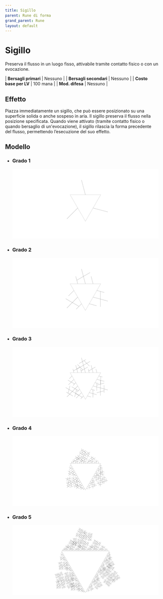 ```yaml
---
title: Sigillo
parent: Rune di forma
grand_parent: Rune
layout: default
---
```


# **Sigillo**

Preserva il flusso in un luogo fisso, attivabile tramite contatto fisico o con un evocazione.

| **Bersagli primari**   | Nessuno                                   |
| **Bersagli secondari** | Nessuno                                   |
| **Costo base per LV**  | 100 mana                                  |
| **Mod. difesa**        | Nessuno                                   |

## Effetto
Piazza immediatamente un sigillo, che può essere posizionato su una superficie solida o anche sospeso in aria. Il sigillo preserva il flusso nella posizione specificata. Quando viene attivato (tramite contatto fisico o quando bersaglio di un'evocazione), il sigillo rilascia la forma precedente del flusso, permettendo l’esecuzione del suo effetto.

## Modello
- ### Grado 1<br>
  ![Grado 1](1.png "Grado 1")
- ### Grado 2<br>
  ![Grado 2](2.png "Grado 2")
- ### Grado 3<br>
  ![Grado 3](3.png "Grado 3")
- ### Grado 4<br>
  ![Grado 4](4.png "Grado 4")
- ### Grado 5<br>
  ![Grado 5](5.png "Grado 5")